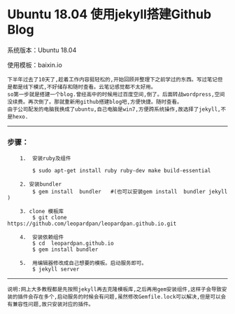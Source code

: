 # Ubuntu 18.04 使用jekyll搭建Github Blog

系统版本：Ubuntu 18.04

使用模板：baixin.io
	
	下半年过去了10天了,趁着工作内容挺轻松的,开始回顾并整理下之前学过的东西。写过笔记但是都是线下模式,不好储存和随时查看。云笔记感觉都不太好用。
	so第一步就是搭建一个blog.曾经高中的时候用过百度空间,倒了。后面转战wordpress,空间没续费。再次倒了。那就重新用github搭建blog吧,方便快捷。随时查看。
	由于公司配发的电脑我换成了ubuntu,自己电脑是win7,方便跨系统操作,故选择了jekyll,不是hexo.

*****
###    步骤：
		1.	安装ruby及组件

			$ sudo apt-get install ruby ruby-dev make build-essential

		2. 安装bundler
			$ gem install  bundler   #(也可以安装gem install  bundler jekyll )
  
		3. clone 模板库
			$ git clone https://github.com/leopardpan/leopardpan.github.io.git
	
		4.	安装依赖组件
			$ cd  leopardpan.github.io
			$ gem install bundler
		
		5.	用编辑器修改成自己想要的模板。启动服务即可。
			$ jekyll server
	 
*****
	说明:网上大多教程都是先按照jekyll再去克隆模板库,之后再用gem安装组件,这样子会导致安装的插件会存在多个,启动服务的时候会有问题,虽然修改Gemfile.lock可以解决,但是可以会有兼容性问题,故只安装对应的插件。
   
